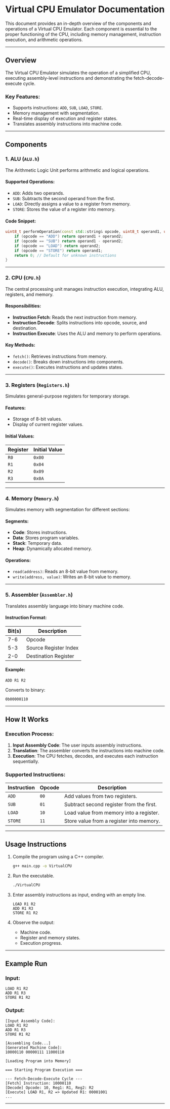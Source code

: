 # Virtual CPU Emulator Documentation

This document provides an in-depth overview of the components and operations of a Virtual CPU Emulator. Each component is essential to the proper functioning of the CPU, including memory management, instruction execution, and arithmetic operations.

---

## **Overview**
The Virtual CPU Emulator simulates the operation of a simplified CPU, executing assembly-level instructions and demonstrating the fetch-decode-execute cycle.

### **Key Features**:
- Supports instructions: `ADD`, `SUB`, `LOAD`, `STORE`.
- Memory management with segmentation.
- Real-time display of execution and register states.
- Translates assembly instructions into machine code.

---

## **Components**

### **1. ALU (`ALU.h`)**
The Arithmetic Logic Unit performs arithmetic and logical operations.
#### **Supported Operations**:
- `ADD`: Adds two operands.
- `SUB`: Subtracts the second operand from the first.
- `LOAD`: Directly assigns a value to a register from memory.
- `STORE`: Stores the value of a register into memory.

#### **Code Snippet**:
```cpp
uint8_t performOperation(const std::string& opcode, uint8_t operand1, uint8_t operand2) {
    if (opcode == "ADD") return operand1 + operand2;
    if (opcode == "SUB") return operand1 - operand2;
    if (opcode == "LOAD") return operand2;
    if (opcode == "STORE") return operand1;
    return 0; // Default for unknown instructions
}
```

---

### **2. CPU (`CPU.h`)**
The central processing unit manages instruction execution, integrating ALU, registers, and memory.
#### **Responsibilities**:
- **Instruction Fetch**: Reads the next instruction from memory.
- **Instruction Decode**: Splits instructions into opcode, source, and destination.
- **Instruction Execute**: Uses the ALU and memory to perform operations.

#### **Key Methods**:
- `fetch()`: Retrieves instructions from memory.
- `decode()`: Breaks down instructions into components.
- `execute()`: Executes instructions and updates states.

---

### **3. Registers (`Registers.h`)**
Simulates general-purpose registers for temporary storage.
#### **Features**:
- Storage of 8-bit values.
- Display of current register values.

#### **Initial Values**:
| Register | Initial Value |
|----------|---------------|
| `R0`     | `0x00`        |
| `R1`     | `0x04`        |
| `R2`     | `0x09`        |
| `R3`     | `0x0A`        |

---

### **4. Memory (`Memory.h`)**
Simulates memory with segmentation for different sections:
#### **Segments**:
- **Code**: Stores instructions.
- **Data**: Stores program variables.
- **Stack**: Temporary data.
- **Heap**: Dynamically allocated memory.

#### **Operations**:
- `read(address)`: Reads an 8-bit value from memory.
- `write(address, value)`: Writes an 8-bit value to memory.

---

### **5. Assembler (`Assembler.h`)**
Translates assembly language into binary machine code.
#### **Instruction Format**:
| Bit(s) | Description           |
|--------|-----------------------|
| 7-6    | Opcode                |
| 5-3    | Source Register Index |
| 2-0    | Destination Register  |

#### **Example**:
```assembly
ADD R1 R2
```
Converts to binary:
```
0b00000110
```

---

## **How It Works**

### **Execution Process**:
1. **Input Assembly Code**: The user inputs assembly instructions.
2. **Translation**: The assembler converts the instructions into machine code.
3. **Execution**: The CPU fetches, decodes, and executes each instruction sequentially.

### **Supported Instructions**:
| Instruction | Opcode | Description                              |
|-------------|--------|------------------------------------------|
| `ADD`       | `00`   | Add values from two registers.           |
| `SUB`       | `01`   | Subtract second register from the first. |
| `LOAD`      | `10`   | Load value from memory into a register.  |
| `STORE`     | `11`   | Store value from a register into memory. |

---

## **Usage Instructions**

1. Compile the program using a C++ compiler.
   ```bash
   g++ main.cpp -o VirtualCPU
   ```

2. Run the executable.
   ```bash
   ./VirtualCPU
   ```

3. Enter assembly instructions as input, ending with an empty line.
   ```plaintext
   LOAD R1 R2
   ADD R1 R3
   STORE R1 R2
   ```

4. Observe the output:
   - Machine code.
   - Register and memory states.
   - Execution progress.

---

## **Example Run**
### Input:
```assembly
LOAD R1 R2
ADD R1 R3
STORE R1 R2
```

### Output:
```plaintext
[Input Assembly Code]:
LOAD R1 R2
ADD R1 R3
STORE R1 R2

[Assembling Code...]
[Generated Machine Code]:
10000110 00000111 11000110 

[Loading Program into Memory]

=== Starting Program Execution ===

--- Fetch-Decode-Execute Cycle ---
[Fetch] Instruction: 10000110
[Decode] Opcode: 10, Reg1: R1, Reg2: R2
[Execute] LOAD R1, R2 => Updated R1: 00001001
...
```

---

